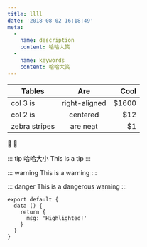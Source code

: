 ```yaml
---
title: llll
date: '2018-08-02 16:18:49'
meta:
  -
    name: description
    content: 哈哈大笑
  -
    name: keywords
    content: 哈哈大笑
---
```

| Tables        | Are           | Cool  |
| ------------- |:-------------:| -----:|
| col 3 is      | right-aligned | $1600 |
| col 2 is      | centered      |   $12 |
| zebra stripes | are neat      |    $1 |

:tada: :100:

::: tip 哈哈大小
This is a tip
:::

::: warning
This is a warning
:::

::: danger
This is a dangerous warning
:::

``` js{4}
export default {
  data () {
    return {
      msg: 'Highlighted!'
    }
  }
}
```